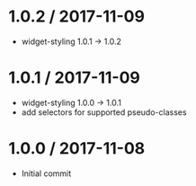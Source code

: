 
1.0.2 / 2017-11-09
==================

 * widget-styling 1.0.1 -> 1.0.2

1.0.1 / 2017-11-09
==================

 * widget-styling 1.0.0 -> 1.0.1
 * add selectors for supported pseudo-classes

1.0.0 / 2017-11-08
==================

 * Initial commit

